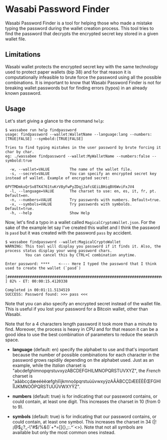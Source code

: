 # Wasabi Password Finder

Wasabi Password Finder is a tool for helping those who made a mistake typing the password during the wallet creation process. This tool tries to find the password that decrypts the encrypted secret key stored in a given wallet file. 

## Limitations

Wasabi wallet protects the encrypted secret key with the same technology used to protect paper wallets (bip 38) and for that reason it is computationally infeasible to brute force the password using all the possible combinations. It is important to know that Wasabi Password Finder is not for breaking wallet passwords but for finding errors (typos) in an already known password. 

## Usage

Let's start giving a glance to the command `help`:

```
$ wassabee run help findpassword
usage: findpassword --wallet:WalletName --language:lang --numbers:[TRUE|FALSE] --symbold:[TRUE|FALSE]

Tries to find typing mistakes in the user password by brute forcing it char by char.
eg: ./wassabee findpassword --wallet:MyWalletName --numbers:false --symbold:true

  -w, --wallet=VALUE         The name of the wallet file.
  -s, --secret=VALUE         You can specify an encrypted secret key instead of wallet. Example of encrypted secret:
                               6PYTMDmkxQrSv8TK4761tuKrV8yFwPyZDqjJafcGEiLBHiqBV6WviFxJV4
  -l, --language=VALUE       The charset to use: en, es, it, fr, pt. Default=en.
  -n, --numbers=VALUE        Try passwords with numbers. Default=true.
  -x, --symbols=VALUE        Try passwords with symbolds. Default=true.
  -h, --help                 Show Help
```

Now, let's find a typo in a wallet called `MagicalCryptoWallet.json`. For the sake of the example let say I've created this wallet and I think the password is `pasd` but it was created with the password `pass` by accident.

```
$ wassabee findpassword --wallet:MagicalCryptoWallet
WARNING: This tool will display you password if it finds it. Also, the process status display your wong password chars.
         You can cancel this by CTRL+C combination anytime.

Enter password: ****    <---- Here I typed the password that I think used to create the wallet (`pasd`)

[##################################################################################                  ] 82% - ET: 00:00:15.4120338

Completed in 00:01:11.5134519
SUCCESS: Password found: >>> pass <<<

```

Note that you can also specify an encrypted secret instead of the wallet file. This is useful if you lost your password for a Bitcoin wallet, other than Wasabi.

Note that for a 4 characters length password it took more than a minute to find. Moreover, the process is heavy in CPU and for that reason it can be a good idea to use the best combination of parameters to reduce the search space.

* __language__ (default: en) specify the alphabet to use and that's important because the number of possible combinations for each character in the password grows rapidily depending on the alphabet used. Just as an example, while the *Italian* charset is "abcdefghimnopqrstuvxyzABCDEFGHILMNOPQRSTUVXYZ", the *French* charset is "aâàbcçdæeéèëœfghiîïjkmnoôpqrstuùüvwxyÿzAÂÀBCÇDÆEÉÈËŒFGHIÎÏJKMNOÔPQRSTUÙÜVWXYŸZ". 

* __numbers__ (default: true) is for indicating that our password contains, or could contain, at least one digit. This increases the charset in 10 (from 0 to 9).

* __symbols__ (default: true) is for indicating that our password contains, or could contain, at least one symbol. This increases the charset in 34 (|!¡@$¿?_-\"#$/%&()´+*=[]{},;:.^`<>). Note that not all symbols are available but only the most common ones instead.


